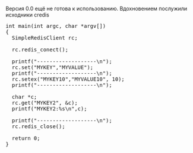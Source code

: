 Версия 0.0 ещё не готова к использованию.
Вдохновением послужили исходники credis


<pre>
int main(int argc, char *argv[])
{
  SimpleRedisClient rc;

  rc.redis_conect();

  printf("-------------------\n");
  rc.set("MYKEY","MYVALUE");
  printf("-------------------\n");
  rc.setex("MYKEY10","MYVALUE10", 10);
  printf("-------------------\n");
  
  char *c;
  rc.get("MYKEY2", &c);
  printf("MYKEY2:%s\n",c);

  printf("-------------------\n");
  rc.redis_close();

  return 0;
}
</pre>